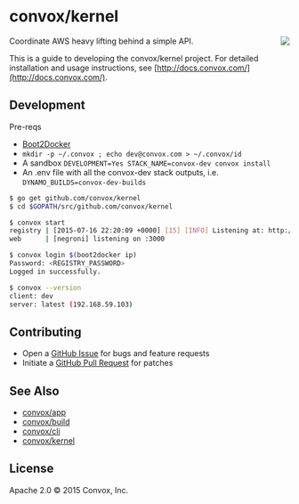 # convox/kernel

<a href="https://travis-ci.org/convox/kernel">
  <img align="right" src="https://travis-ci.org/convox/kernel.svg?branch=master">
</a>

Coordinate AWS heavy lifting behind a simple API.

This is a guide to developing the convox/kernel project. For detailed
installation and usage instructions, see [http://docs.convox.com/](http://docs.convox.com/).

## Development

Pre-reqs

* [Boot2Docker](http://boot2docker.io/)
* `mkdir -p ~/.convox ; echo dev@convox.com > ~/.convox/id`
* A sandbox `DEVELOPMENT=Yes STACK_NAME=convox-dev convox install`
* An .env file with all the convox-dev stack outputs, i.e. `DYNAMO_BUILDS=convox-dev-builds`

```bash
$ go get github.com/convox/kernel
$ cd $GOPATH/src/github.com/convox/kernel

$ convox start
registry | [2015-07-16 22:20:09 +0000] [15] [INFO] Listening at: http://0.0.0.0:5000 (15)
web      | [negroni] listening on :3000

$ convox login $(boot2docker ip)
Password: <REGISTRY_PASSWORD>
Logged in successfully.

$ convox --version
client: dev
server: latest (192.168.59.103)
```

## Contributing

* Open a [GitHub Issue](https://github.com/convox/kernel/issues/new) for bugs and feature requests
* Initiate a [GitHub Pull Request](https://help.github.com/articles/using-pull-requests/) for patches

## See Also

* [convox/app](https://github.com/convox/app)
* [convox/build](https://github.com/convox/build)
* [convox/cli](https://github.com/convox/cli)
* [convox/kernel](https://github.com/convox/kernel)

## License

Apache 2.0 &copy; 2015 Convox, Inc.

